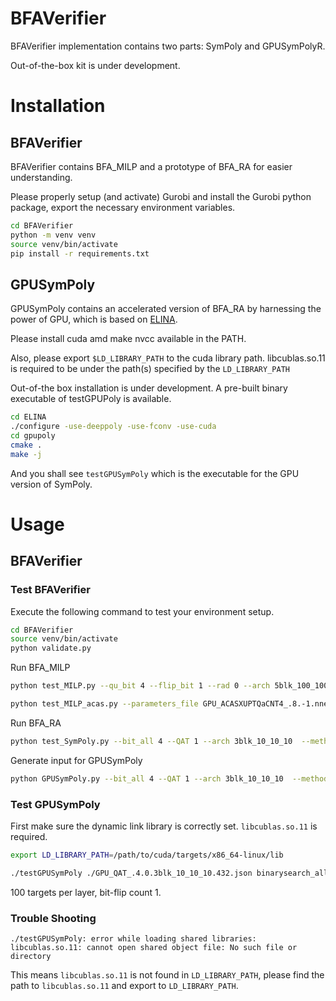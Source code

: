 # BFAVerifier

BFAVerifier implementation contains two parts: SymPoly and GPUSymPolyR.

Out-of-the-box kit is under development.

# Installation

## BFAVerifier

BFAVerifier contains BFA\_MILP and a prototype of BFA\_RA for easier understanding.

Please properly setup (and activate) Gurobi and install the Gurobi python package, export the necessary environment variables. 


```bash
cd BFAVerifier
python -m venv venv
source venv/bin/activate
pip install -r requirements.txt
```

## GPUSymPoly

GPUSymPoly contains an accelerated version of BFA\_RA by harnessing the power of GPU, which is based on [ELINA](https://github.com/eth-sri/ELINA/tree/master/gpupoly). 

Please install cuda amd make nvcc available in the PATH.

Also, please export `$LD_LIBRARY_PATH` to the cuda library path. libcublas.so.11 is required to be under the path(s) specified by the `LD_LIBRARY_PATH`

Out-of-the box installation is under development. A pre-built binary executable of testGPUPoly is available. 

```bash
cd ELINA
./configure -use-deeppoly -use-fconv -use-cuda
cd gpupoly
cmake .
make -j 
```

And you shall see `testGPUSymPoly` which is the executable for the GPU version of SymPoly.

# Usage

## BFAVerifier

### Test BFAVerifier

Execute the following command to test your environment setup.

```bash
cd BFAVerifier
source venv/bin/activate
python validate.py
```

Run BFA\_MILP

```bash
python test_MILP.py --qu_bit 4 --flip_bit 1 --rad 0 --arch 5blk_100_100_100_100_100 --sample_id 432 --parameters_file ./GPU_QAT_.4.0.5blk_100_100_100_100_100.432.CNT1.TAR-1.json.res.parameters
```

```bash
python test_MILP_acas.py --parameters_file GPU_ACASXUPTQaCNT4_.8.-1.nnet_5_2.prop3*4.json.res.parameters --weightPath benchmark/acasxu_h5/GPU_ACASXUPTQaCNT4_.8.-1.nnet_5_2.prop3*4.h5 --instance_file benchmark/acasxu/GPU_ACASXUPTQaCNT4_.8.-1.nnet_5_2.prop3*4.json > GPU_ACASXUPTQaCNT4_.8.-1.nnet_5_2.prop3*4.json.parameters.milp.yours 2>&1 
```

Run BFA\_RA

```bash
python test_SymPoly.py --bit_all 4 --QAT 1 --arch 3blk_10_10_10  --method baseline --sample_id 5 --targets_per_layer 1 --description randomtargets --bit_only_signed 1 --also_qu_bias 1
```

Generate input for GPUSymPoly

```bash
python GPUSymPoly.py --bit_all 4 --QAT 1 --arch 3blk_10_10_10  --method baseline --sample_id 5 --targets_per_layer 1 --description randomtargets --bit_only_signed 1 --also_qu_bias 1 --save_test_path "../ELINA/gpupoly/info.json"
```

### Test GPUSymPoly

First make sure the dynamic link library is correctly set. `libcublas.so.11` is required.

```bash
export LD_LIBRARY_PATH=/path/to/cuda/targets/x86_64-linux/lib
```

```bash
./testGPUSymPoly ./GPU_QAT_.4.0.3blk_10_10_10.432.json binarysearch_all 100 1
```

100 targets per layer, bit-flip count 1.

### Trouble Shooting

`./testGPUSymPoly: error while loading shared libraries: libcublas.so.11: cannot open shared object file: No such file or directory`

This means `libcublas.so.11` is not found in `LD_LIBRARY_PATH`, please find the path to `libcublas.so.11` and export to `LD_LIBRARY_PATH`.

